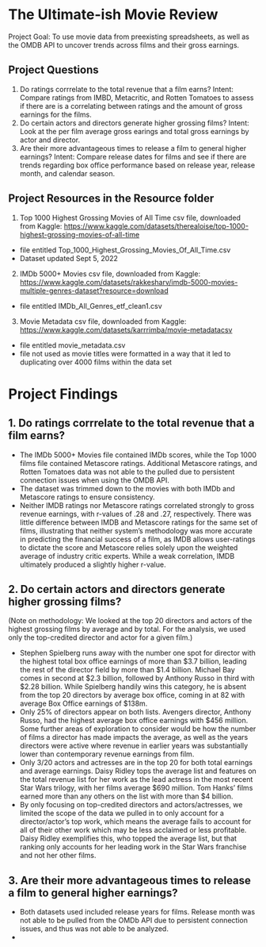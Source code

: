 # The Ultimate-ish Movie Review
Project Goal: To use movie data from preexisting spreadsheets, as well as the OMDB API to uncover trends across films and their gross earnings.

## Project Questions
1. Do ratings corrrelate to the total revenue that a film earns?
    Intent: Compare ratings from IMBD, Metacritic, and Rotten Tomatoes to assess if there are is a correlating between ratings and the amount of gross earnings for the films.
2. Do certain actors and directors generate higher grossing films?
    Intent: Look at the per film average gross earings and total gross earnings by actor and director.
3. Are their more advantageous times to release a film to general higher earnings?
    Intent: Compare release dates for films and see if there are trends regarding box office performance based on release year, release month, and calendar season.

## Project Resources in the Resource folder
1. Top 1000 Highest Grossing Movies of All Time csv file, downloaded from Kaggle: https://www.kaggle.com/datasets/therealoise/top-1000-highest-grossing-movies-of-all-time
- file entitled Top_1000_Highest_Grossing_Movies_Of_All_Time.csv
- Dataset updated Sept 5, 2022
2. IMDb 5000+ Movies csv file, downloaded from Kaggle: https://www.kaggle.com/datasets/rakkesharv/imdb-5000-movies-multiple-genres-dataset?resource=download
- file entitled IMDb_All_Genres_etf_clean1.csv
3. Movie Metadata csv file, downloaded from Kaggle: https://www.kaggle.com/datasets/karrrimba/movie-metadatacsv
- file entitled movie_metadata.csv
- file not used as movie titles were formatted in a way that it led to duplicating over 4000 films within the data set

# Project Findings
## 1. Do ratings corrrelate to the total revenue that a film earns?
- The IMDb 5000+ Movies file contained IMDb scores, while the Top 1000 films file contained Metascore ratings.  Additional Metascore ratings, and Rotten Tomatoes data was not able to the pulled due to persistent connection issues when using the OMDB API.
- The dataset was trimmed down to the movies with both IMDb and Metascore ratings to ensure consistency.
- Neither IMDB ratings nor Metascore ratings correlated strongly to gross revenue earnings, with r-values of .28 and .27, respectively. There was little difference between IMDB and Metascore ratings for the same set of films, illustrating that neither system’s methodology was more accurate in predicting the financial success of a film, as IMDB allows user-ratings to dictate the score and Metascore relies solely upon the weighted average of industry critic experts. While a weak correlation, IMDB ultimately produced a slightly higher r-value. 

## 2. Do certain actors and directors generate higher grossing films?
(Note on methodology: We looked at the top 20 directors and actors of the highest grossing films by average and by total. For the analysis, we used only the top-credited director and actor for a given film.) 

- Stephen Spielberg runs away with the number one spot for director with the highest total box office earnings of more than $3.7 billion, leading the rest of the director field by more than $1.4 billion. Michael Bay comes in second at $2.3 billion, followed by Anthony Russo in third with $2.28 billion. While Spielberg handily wins this category, he is absent from the top 20 directors by average box office, coming in at 82 with average Box Office earnings of $138m. 
- Only 25% of directors appear on both lists. Avengers director, Anthony Russo, had the highest average box office earnings with $456 million. Some further areas of exploration to consider would be how the number of films a director has made impacts the average, as well as the years directors were active where revenue in earlier years was substantially lower than contemporary revenue earnings from film. 
- Only 3/20 actors and actresses are in the top 20 for both total earnings and average earnings. Daisy Ridley tops the average list and features on the total revenue list for her work as the lead actress in the most recent Star Wars trilogy, with her films average $690 million. Tom Hanks’ films earned more than any others on the list with more than $4 billion.
- By only focusing on top-credited directors and actors/actresses, we limited the scope of the data we pulled in to only account for a director/actor’s top work, which means the average fails to account for all of their other work which may be less acclaimed or less profitable. Daisy Ridley exemplifies this, who topped the average list, but that ranking only accounts for her leading work in the Star Wars franchise and not her other films.

## 3. Are their more advantageous times to release a film to general higher earnings?
- Both datasets used included release years for films.  Release month was not able to be pulled from the OMDb API due to persistent connection issues, and thus was not able to be analyzed.
- 